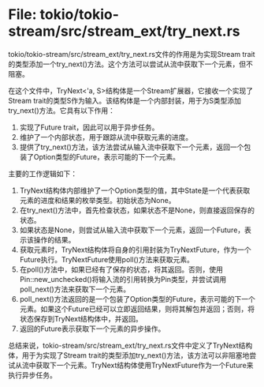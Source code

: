 # File: tokio/tokio-stream/src/stream_ext/try_next.rs

tokio/tokio-stream/src/stream_ext/try_next.rs文件的作用是为实现Stream trait的类型添加一个try_next()方法。这个方法可以尝试从流中获取下一个元素，但不阻塞。

在这个文件中，TryNext<'a, S>结构体是一个Stream扩展器，它接收一个实现了Stream trait的类型S作为输入。该结构体是一个内部封装，用于为S类型添加try_next()方法。它具有以下作用：

1. 实现了Future trait，因此可以用于异步任务。
2. 维护了一个内部状态，用于跟踪从流中获取元素的进度。
3. 提供了try_next()方法，该方法尝试从输入流中获取下一个元素，返回一个包装了Option类型的Future，表示可能的下一个元素。

主要的工作逻辑如下：

1. TryNext结构体内部维护了一个Option<State>类型的值，其中State是一个代表获取元素的进度和结果的枚举类型。初始状态为None。
2. 在try_next()方法中，首先检查状态，如果状态不是None，则直接返回保存的状态。
3. 如果状态是None，则尝试从输入流中获取下一个元素，返回一个Future，表示该操作的结果。
4. 获取元素时，TryNext结构体将自身的引用封装为TryNextFuture，作为一个Future执行。TryNextFuture使用poll()方法来获取元素。
5. 在poll()方法中，如果已经有了保存的状态，将其返回。否则，使用Pin::new_unchecked()将输入流的引用转换为Pin类型，并尝试调用poll_next()方法来获取下一个元素。
6. poll_next()方法返回的是一个包装了Option类型的Future，表示可能的下一个元素。如果这个Future已经可以立即返回结果，则将其解包并返回；否则，将状态保存到TryNext结构体中，并返回。
7. 返回的Future表示获取下一个元素的异步操作。

总结来说，tokio-stream/src/stream_ext/try_next.rs文件中定义了TryNext结构体，用于为实现了Stream trait的类型添加try_next()方法，该方法可以非阻塞地尝试从流中获取下一个元素。TryNext结构体使用TryNextFuture作为一个Future来执行异步任务。

